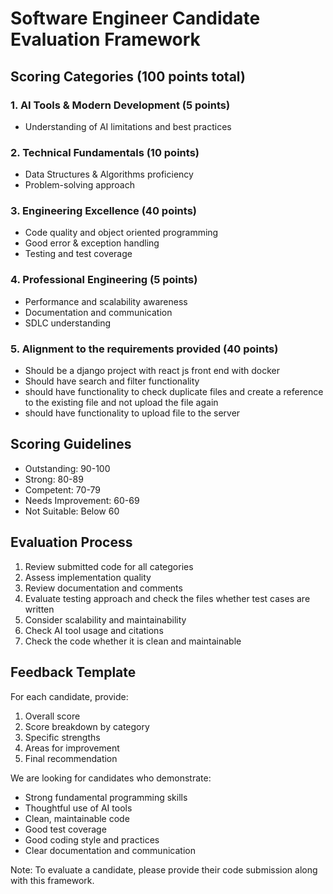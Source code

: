# Software Engineer Candidate Evaluation Framework

## Scoring Categories (100 points total)

### 1. AI Tools & Modern Development (5 points)
- Understanding of AI limitations and best practices 

### 2. Technical Fundamentals (10 points)
- Data Structures & Algorithms proficiency 
- Problem-solving approach 

### 3. Engineering Excellence (40 points)
- Code quality and object oriented programming 
- Good error & exception handling 
- Testing and test coverage 

### 4. Professional Engineering (5 points)
- Performance and scalability awareness 
- Documentation and communication 
- SDLC understanding 

### 5. Alignment to the requirements provided (40 points)
- Should be a django project with react js front end with docker 
- Should have search and filter functionality 
- should have functionality to check duplicate files and create a reference to the existing file and not upload the file again
- should have functionality to upload file to the server 


## Scoring Guidelines
- Outstanding: 90-100
- Strong: 80-89
- Competent: 70-79
- Needs Improvement: 60-69
- Not Suitable: Below 60

## Evaluation Process
1. Review submitted code for all categories
2. Assess implementation quality
3. Review documentation and comments
4. Evaluate testing approach and check the files whether test cases are written
5. Consider scalability and maintainability
6. Check AI tool usage and citations
7. Check the code whether it is clean and maintainable

## Feedback Template
For each candidate, provide:
1. Overall score
2. Score breakdown by category
3. Specific strengths
4. Areas for improvement
5. Final recommendation

We are looking for candidates who demonstrate:
- Strong fundamental programming skills
- Thoughtful use of AI tools
- Clean, maintainable code
- Good test coverage
- Good coding style and practices
- Clear documentation and communication


Note: To evaluate a candidate, please provide their code submission along with this framework.

